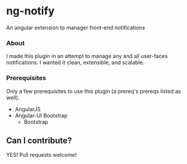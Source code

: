 # ng-notify
An angular extension to manager front-end notifications

### About

I made this plugin in an attempt to manage any and all user-faces notifications. I wanted it clean, extensible, and scalable.

### Prerequisites

Only a few prerequisites to use this plugin (a prereq's prereqs listed as well).

* AngularJS
* Angular-UI Bootstrap
    * Bootstrap

## Can I contribute?

YES! Pull requests welcome!
